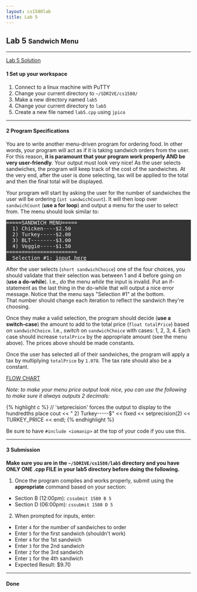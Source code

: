 ```yaml
---
layout: cs1580lab
title: Lab 5
---
```


## Lab 5 <small>Sandwich Menu</small>

---

<a href="{{site.baseurl}}/cs1580/solutions/lab05solution.cpp"
   class="btn btn-info pull-right">
  <i class="fa fa-exclamation-circle"></i>
  Lab 5 Solution
</a>

#### <span class="badge">1</span> Set up your workspace

1. Connect to a linux machine with PuTTY
2. Change your current directory to `~/SDRIVE/cs1580/`
3. Make a new directory named `lab5`
4. Change your current directory to `lab5`
5. Create a new file named `lab5.cpp` using `jpico`

---

#### <span class="badge">2</span> Program Specifications

You are to write another menu-driven program for ordering food.
In other words, your program will act as if it is taking sandwich orders from the user.
For this reason, **it is paramount that your program work properly AND be very user-friendly**.
Your output must look very nice!
As the user selects sandwiches, the program will keep track of the cost of the sandwiches.
At the very end, after the user is done selecting, tax will be applied to the total and then the final total will be displayed.

Your program will start by asking the user for the number of sandwiches the user will be ordering (`int sandwichCount`).
It will then loop over `sandwichCount` (**use a for loop**) and output a menu for the user to select from.
The menu should look similar to:

<pre style="background-color:#333; color:whitesmoke">
=====SANDWICH MENU=====
  1) Chicken----$2.50
  2) Turkey-----$2.00
  3) BLT--------$3.00
  4) Veggie-----$1.50
=======================
  Selection #1: <u>input here</u>
</pre>

After the user selects (`short sandwichChoice`) one of the four choices, you should validate that their selection was between 1 and 4 before going on (**use a do-while**).
I.e., *do* the menu *while* the input is invalid.
Put an if-statement as the last thing in the do-while that will output a nice error message.
Notice that the menu says "Selection #1" at the bottom.  
That number should change each iteration to reflect the sandwich they're choosing.

Once they make a valid selection, the program should decide (**use a switch-case**) the amount to add to the total price (`float totalPrice`) based on `sandwichChoice`.
I.e., *switch* on `sandwichChoice` with cases: 1, 2, 3, 4.
Each case should increase `totalPrice` by the appropriate amount (see the menu above).
The prices above should be made constants.

Once the user has selected all of their sandwiches, the program will apply a tax by multiplying `totalPrice` by `1.078`.
The tax rate should also be a constant.

<a href="{{site.baseurl}}/cs1580/images/lab05-flowchart.png" class="btn btn-warning" target="_blank">
  <i class="fa fa-arrows-h"></i> FLOW CHART
</a>

*Note: to make your menu price output look nice, you can use the following to make sure it always outputs 2 decimals:*

{% highlight c %}
// 'setprecision' forces the output to display to the hundredths place
cout << "  2) Turkey-----$" << fixed << setprecision(2) << TURKEY_PRICE << endl;
{% endhighlight %}

Be sure to have `#include <iomanip>` at the top of your code if you use this.

---

#### <span class="badge">3</span> Submission
**Make sure you are in the `~/SDRIVE/cs1580/lab5` directory and you have ONLY ONE .cpp FILE in your lab5 directory before doing the following.**

1. Once the program compiles and works properly, submit using the **appropriate** command based on your section:
  - Section B (12:00pm): `cssubmit 1580 B 5`
  - Section D (06:00pm): `cssubmit 1580 D 5`
2. When prompted for inputs, enter:
  - Enter `4` for the number of sandwiches to order
  - Enter `5` for the first sandwich (shouldn't work)
  - Enter `4` for the 1st sandwich
  - Enter `3` for the 2nd sandwich
  - Enter `2` for the 3rd sandwich
  - Enter `1` for the 4th sandwich
  - Expected Result: $9.70

---

#### <span class="badge"><i class="fa fa-check"></i></span> Done
